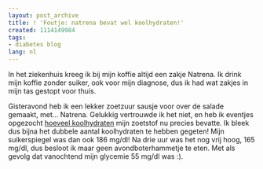 ```yaml
---
layout: post_archive
title: ! 'Foutje: natrena bevat wel koolhydraten!'
created: 1114149984
tags:
- diabetes blog
lang: nl
---
```

In het ziekenhuis kreeg ik  bij mijn koffie altijd een zakje Natrena. Ik drink mijn koffie zonder suiker, ook voor mijn diagnose, dus ik had wat zakjes in mijn tas gestopt voor thuis.

Gisteravond heb ik een lekker zoetzuur sausje voor over de salade gemaakt,  met... Natrena. Gelukkig vertrouwde ik het niet, en heb ik eventjes opgezocht [hoeveel koolhydraten](http://www.natrena.nl/nl/NP/Zoetstoffen/Kristalpoeder/) mijn zoetstof nu precies bevatte. Ik bleek dus bijna het dubbele aantal koolhydraten te hebben gegeten! Mijn suikerspiegel was dan ook 186 mg/dl! Na drie uur was het nog vrij hoog, 165 mg/dl, dus besloot ik maar geen avondboterhammetje te eten. Met als gevolg dat vanochtend mijn glycemie 55 mg/dl was :).
